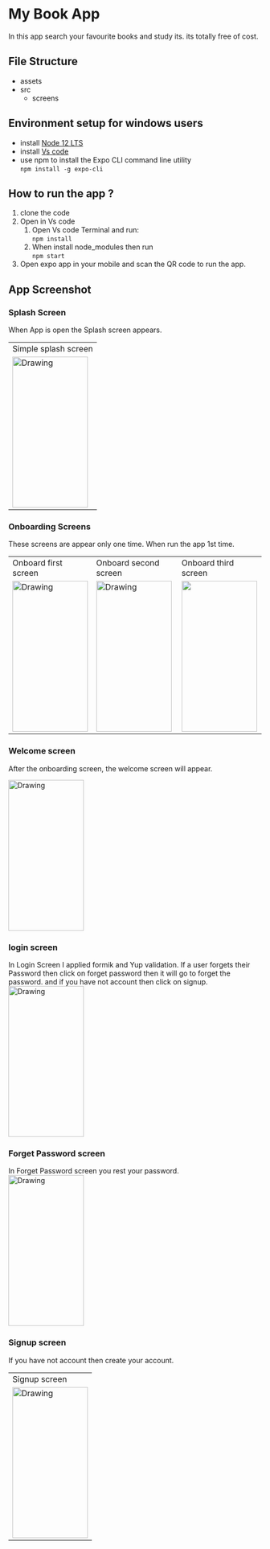 # My Book App
In this app search your favourite books and study its.
its totally free of cost.

## File Structure
* assets
* src
  * screens

 ## Environment setup for windows users
 * install [Node 12 LTS](https://nodejs.org/en/)
 * install [Vs code](https://code.visualstudio.com/)
 * use npm to install the Expo CLI command line utility  
  `npm install -g expo-cli`  
 
## How to run the app ?
1. clone the code
2. Open in Vs code 
   1. Open Vs code Terminal and run:  
   `npm install`
   2. When install node_modules then run  
   `npm start`
3. Open expo app in your mobile and scan the QR code to run the app.

## App Screenshot
### Splash Screen
When App is open the Splash screen appears.
<table>
 <tr>
  <td>Simple splash screen </td>
 </tr>
 <tr>

   <td> <img src="https://github.com/MuhammadRomanKhan717/My-Book-App/assets/86658178/beffc2e4-62d8-4d2d-b467-63c5893cd827" alt="Drawing"  width="150" height="300"/> </td>
   
</tr></table>
   
   ### Onboarding Screens
   These screens are appear only one time. When run the app 1st time.
   <table>
 <tr>
  <td>Onboard first screen</td>
   <td>Onboard second screen</td>
     <td>Onboard third screen</td>
 </tr>
   <tr>
        <td> <img src="https://github.com/MuhammadRomanKhan717/My-Book-App/assets/86658178/e4543d5e-2b38-43ac-819e-7996f6bd639c" alt="Drawing"  width="150" height="300"/> </td>
        <td> <img src="https://github.com/MuhammadRomanKhan717/My-Book-App/assets/86658178/67c385f2-0ab0-437c-9299-aadef19e7d44" alt="Drawing"  width="150" height="300"/> </td>
        <td> <img src="https://github.com/MuhammadRomanKhan717/My-Book-App/assets/86658178/c181cb12-b154-4f39-b260-80565d3c2715"  width="150" height="300"/> </td>

 </tr>
</table>
   
### Welcome screen
 After the onboarding screen, the welcome screen will appear.  
 
<img src="https://github.com/MuhammadRomanKhan717/My-Book-App/assets/86658178/1f0dccb8-bcc7-462d-b3cd-b395a8d78881" alt="Drawing"  width="150" height="300"/>

### login screen
In Login Screen I applied formik and Yup validation. 
If a user forgets their Password then click on forget password then it will go to forget the password.
and if you have not account then click on signup.  
<img src="https://github.com/MuhammadRomanKhan717/My-Book-App/assets/86658178/ee42b3dd-7d0a-4e15-b471-6b32cf945213" alt="Drawing"  width="150" height="300"/>

### Forget Password screen

In Forget Password screen you rest your password.  
<img src="https://github.com/MuhammadRomanKhan717/My-Book-App/assets/86658178/8bf1e339-1aae-416b-9978-72f8c64b031b" alt="Drawing"  width="150" height="300"/>

### Signup screen

If you have not account then create your account.
<table>
 <tr>
  <td>Signup screen </td>
 </tr>
 <tr>
<td><img src="https://github.com/MuhammadRomanKhan717/My-Book-App/assets/86658178/7788b6d1-1f26-4605-8757-04defb390bf9" alt="Drawing"  width="150" height="300"/> </td>

</tr></table>







